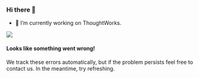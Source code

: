 ### Hi there 👋

<!--
**J3n5en/J3n5en** is a ✨ _special_ ✨ repository because its `README.md` (this file) appears on your GitHub profile.

Here are some ideas to get you started:

- 🔭 I’m currently working on ...
- 🌱 I’m currently learning ...
- 👯 I’m looking to collaborate on ...
- 🤔 I’m looking for help with ...
- 💬 Ask me about ...
- 📫 How to reach me: ...
- 😄 Pronouns: ...
- ⚡ Fun fact: ...
-->

- 👷 I’m currently working on ThoughtWorks.


![](https://i.loli.net/2020/07/13/GRXCterPVQaZdYE.png)

#### Looks like something went wrong!

We track these errors automatically, but if the problem persists feel free to contact us. In the meantime, try refreshing.
